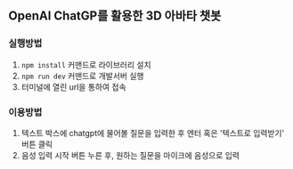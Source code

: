 ## OpenAI ChatGP를 활용한 3D 아바타 챗봇

### 실행방법
1. ```npm install``` 커맨드로 라이브러리 설치
2. ```npm run dev``` 커맨드로 개발서버 실행
3. 터미널에 열린 url을 통하여 접속

### 이용방법
1. 텍스트 박스에 chatgpt에 물어볼 질문을 입력한 후 엔터 혹은 '텍스트로 입력받기' 버튼 클릭
2. 음성 입력 시작 버튼 누른 후, 원하는 질문을 마이크에 음성으로 입력
